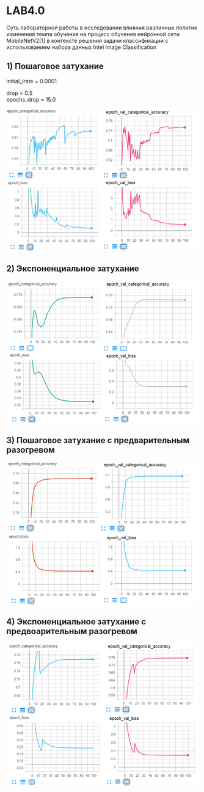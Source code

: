 # LAB4.0

Суть лабораторной работы в исследовании влияния различных политик изменения темпа обучения на процесс обучения нейронной сети MobileNetV2[1] в контексте решения задачи классификации с использованием набора данных Intel Image Classification

## 1) Пошаговое затухание

   initial_lrate = 0.0001
   
   drop = 0.5         
   epochs_drop = 15.0  
    
![Image alt](https://github.com/PavelPoukh/LAB4.0/blob/master/graphs/1.png)

## 2) Экспоненциальное затухание


![Image alt](https://github.com/PavelPoukh/LAB4.0/blob/master/graphs/2.png)

## 3) Пошаговое затухание с предварительным разогревом
 

![Image alt](https://github.com/PavelPoukh/LAB4.0/blob/master/graphs/3.png)

## 4) Экспоненциальное затухание с предвоарительным разогревом


   
![Image alt](https://github.com/PavelPoukh/LAB4.0/blob/master/graphs/4.png)
